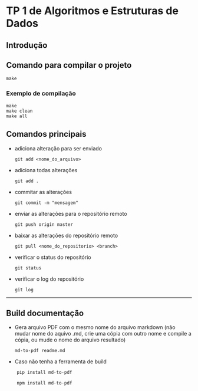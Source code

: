 # TP 1 de Algoritmos e Estruturas de Dados

## Introdução

## Comando para compilar o projeto

    make

### Exemplo de compilação

    make
    make clean
    make all

## Comandos principais

- adiciona alteração para ser enviado

      git add <nome_do_arquivo>

- adiciona todas alterações

      git add .

- commitar as alterações

      git commit -m "mensagem"

- enviar as alterações para o repositório remoto

      git push origin master

- baixar as alterações do repositório remoto

      git pull <nome_do_repositorio> <branch>

- verificar o status do repositório

      git status

- verificar o log do repositório

      git log

---

## Build documentação

- Gera arquivo PDF com o mesmo nome do arquivo markdown (não mudar nome do aquivo .md, crie uma cópia com outro nome e compile a cópia, ou mude o nome do arquivo resultado)

      md-to-pdf readme.md

- Caso não tenha a ferramenta de build

```python pip
    pip install md-to-pdf
```

```javascript npm
    npm install md-to-pdf
```
